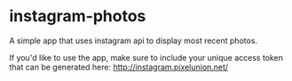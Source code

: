 # instagram-photos

A simple app that uses instagram api to display most recent photos.

If you'd like to use the app, make sure to include your unique access token that can be generated here: http://instagram.pixelunion.net/
